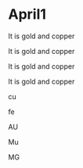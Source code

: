 # April1



It is gold and copper 

It is gold and copper 



It is gold and copper 




It is gold and copper 


cu




fe





AU 



Mu




MG
